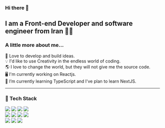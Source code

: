 ### Hi there 👋

<!--
**armitaahmdi/armitaahmdi** is a ✨ _special_ ✨ repository because its `README.md` (this file) appears on your GitHub profile.
-->

I am a Front-end Developer and software engineer from Iran :woman_technologist:
----------

### A little more about me...

:white_heart: Love to develop and build ideas. <br />
:bulb: I'd like to use Creativity in the endless world of coding. <br />
:earth_americas: I love to change the world, but they will not give me the source code. <br />
:desktop_computer: I'm currently working on Reactjs. <br />
:seedling: I’m currently learning TypeScript and I've plan to learn NextJS. <br />

-----------

### :receipt: Tech Stack

<img src="https://camo.githubusercontent.com/987b14ac5ee8b7fced27fcd7a398624cad0a4a7bf6171c41dcc313e31a055e6d/68747470733a2f2f696d672e736869656c64732e696f2f62616467652f2d4a6176615363726970742d3035313232413f7374796c653d666f722d7468652d6261646765266c6f676f3d6a617661736372697074"/> <img src="https://camo.githubusercontent.com/fa7250f5bc5f283c1abe5e98579c2f27c3d2b718fb616ff76cf547ad68e16817/68747470733a2f2f696d672e736869656c64732e696f2f62616467652f2d52656163742d3035313232413f7374796c653d666f722d7468652d6261646765266c6f676f3d7265616374"/> <img src="https://camo.githubusercontent.com/a20966850a3844e9c554a0640ccb73ad483d3650efbe5dbfd7ab760f11e957c6/68747470733a2f2f696d672e736869656c64732e696f2f62616467652f2d52656475782d3035313232413f7374796c653d666f722d7468652d6261646765266c6f676f3d7265647578266c6f676f436f6c6f723d373634414243"/> <img src="https://camo.githubusercontent.com/9ba1fa69b7fd323d01781795ab8f4a0d574b662a0db5929d090b97d2b84cb5c0/68747470733a2f2f696d672e736869656c64732e696f2f62616467652f2d5265616374526f757465722d3035313232413f7374796c653d666f722d7468652d6261646765266c6f676f3d7265616374526f75746572266c6f676f436f6c6f723d464634313534"/> <br />
<img src="https://camo.githubusercontent.com/ff462ffdaa6cb647acd6b7ee9b8de6479d99846adac020e47c37991e8f4354c6/68747470733a2f2f696d672e736869656c64732e696f2f62616467652f2d4353532d3035313232413f7374796c653d666f722d7468652d6261646765266c6f676f3d43535333266c6f676f436f6c6f723d313537324236"/> <img src="https://camo.githubusercontent.com/92e96d31727fc8dfc15494713e62e88233148a548363a744571c8e044c16b8d1/68747470733a2f2f696d672e736869656c64732e696f2f62616467652f2d534153532d3035313232413f7374796c653d666f722d7468652d6261646765266c6f676f3d73617373266c6f676f436f6c6f723d434336363939"/> <img src="https://camo.githubusercontent.com/001904c1d05f16c4b7182aba34aa5f73e34391fcbfce1007b81fcf6a5f72cc39/68747470733a2f2f696d672e736869656c64732e696f2f62616467652f2d5461696c77696e644353532d3035313232413f7374796c653d666f722d7468652d6261646765266c6f676f3d7461696c77696e64435353266c6f676f436f6c6f723d303642364434"/> <img src="https://camo.githubusercontent.com/062c16f7d3a36a5cddda16bd54513795a6c248baef9a3136d9cb3d9e0a96be3f/68747470733a2f2f696d672e736869656c64732e696f2f62616467652f2d426f6f7473747261702d3035313232413f7374796c653d666f722d7468652d6261646765266c6f676f3d626f6f747374726170266c6f676f436f6c6f723d353633443743"/> <br />
<img src="https://camo.githubusercontent.com/5f18f6da1e0236dd8fa21b3614f28f441a1b699eb7af87fb6292ae57d7731ce7/68747470733a2f2f696d672e736869656c64732e696f2f62616467652f2d48544d4c2d3035313232413f7374796c653d666f722d7468652d6261646765266c6f676f3d48544d4c35"/> <img src="https://camo.githubusercontent.com/3231bbda7e177bfaf11cfdc511260570a2489a9c41bf6bfaaee0c942998bc61d/68747470733a2f2f696d672e736869656c64732e696f2f62616467652f2d4769742d3035313232413f7374796c653d666f722d7468652d6261646765266c6f676f3d676974"/> <img src="https://camo.githubusercontent.com/04cee5ac14db48e7a031bea6c495af2b2bc1943a8d48c4cf266de1068e63c74e/68747470733a2f2f696d672e736869656c64732e696f2f62616467652f2d4769744875622d3035313232413f7374796c653d666f722d7468652d6261646765266c6f676f3d676974687562"/>
